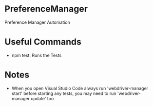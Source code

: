 # PreferenceManager
Preference Manager Automation

# Useful Commands
- npm test: Runs the Tests

# Notes
- When you open Visual Studio Code always run 'webdriver-manager start' before starting any tests, you may need to run 'webdriver-manager update' too
